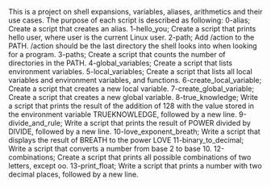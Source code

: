This is a project on shell expansions, variables, aliases, arithmetics and their use cases. The purpose of each script is described as following:
0-alias; Create a script that creates an alias.
1-hello_you; Create a script that prints hello user, where user is the current Linux user.
2-path; Add /action to the PATH. /action should be the last directory the shell looks into when looking for a program.
3-paths; Create a script that counts the number of directories in the PATH.
4-global_variables; Create a script that lists environment variables.
5-local_variables; Create a script that lists all local variables and environment variables, and functions.
6-create_local_variable; Create a script that creates a new local variable.
7-create_global_variable; Create a script that creates a new global variable.
8-true_knowledge; Write a script that prints the result of the addition of 128 with the value stored in the environment variable TRUEKNOWLEDGE, followed by a new line.
9-divide_and_rule; Write a script that prints the result of POWER divided by DIVIDE, followed by a new line.
10-love_exponent_breath; Write a script that displays the result of BREATH to the power LOVE
11-binary_to_decimal; Write a script that converts a number from base 2 to base 10.
12-combinations; Create a script that prints all possible combinations of two letters, except oo.
13-print_float; Write a script that prints a number with two decimal places, followed by a new line.
